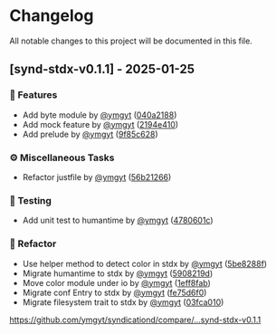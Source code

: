 # Changelog

All notable changes to this project will be documented in this file.

## [synd-stdx-v0.1.1] - 2025-01-25

### 📡 Features

- Add byte module by [@ymgyt](https://github.com/ymgyt) ([040a2188](https://github.com/ymgyt/syndicationd/commit/040a2188de29783809a40e221f2322447d3014f7))
- Add mock feature by [@ymgyt](https://github.com/ymgyt) ([2194e410](https://github.com/ymgyt/syndicationd/commit/2194e41044c9e103dadb0c70ee61740827c2d522))
- Add prelude by [@ymgyt](https://github.com/ymgyt) ([9f85c628](https://github.com/ymgyt/syndicationd/commit/9f85c628ad5d55b9ba3ee0fcd36fcd9e8c7d6031))

### ⚙️ Miscellaneous Tasks

- Refactor justfile by [@ymgyt](https://github.com/ymgyt) ([56b21266](https://github.com/ymgyt/syndicationd/commit/56b21266d79131d63e2cb6ce4136f75f8865f262))

### 🔧 Testing

- Add unit test to humantime by [@ymgyt](https://github.com/ymgyt) ([4780601c](https://github.com/ymgyt/syndicationd/commit/4780601c5a0ea9de065f6f819c23302c7f0523e6))

### 🧹 Refactor

- Use helper method to detect color in stdx by [@ymgyt](https://github.com/ymgyt) ([5be8288f](https://github.com/ymgyt/syndicationd/commit/5be8288fc3490c4b0706535283456109d6e88cf5))
- Migrate humantime to stdx by [@ymgyt](https://github.com/ymgyt) ([5908219d](https://github.com/ymgyt/syndicationd/commit/5908219dc47c40969e3306063e673618fe52e658))
- Move color module under io by [@ymgyt](https://github.com/ymgyt) ([1eff8fab](https://github.com/ymgyt/syndicationd/commit/1eff8fab35a00cdfb244234efe53beb88c911bb2))
- Migrate conf Entry to stdx by [@ymgyt](https://github.com/ymgyt) ([fe75d6f0](https://github.com/ymgyt/syndicationd/commit/fe75d6f06b8c4720d359942b77fe980b7754d82b))
- Migrate filesystem trait to stdx by [@ymgyt](https://github.com/ymgyt) ([03fca010](https://github.com/ymgyt/syndicationd/commit/03fca010209a41fcf1deca5ae7a0a5f7d61bbe63))

https://github.com/ymgyt/syndicationd/compare/...synd-stdx-v0.1.1


<!-- generated by git-cliff -->
